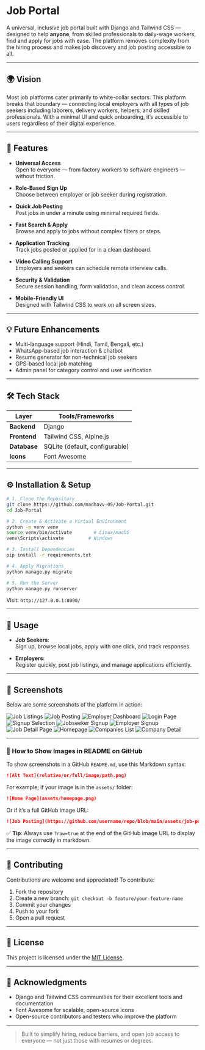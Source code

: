 
# Job Portal

A universal, inclusive job portal built with Django and Tailwind CSS — designed to help **anyone**, from skilled professionals to daily-wage workers, find and apply for jobs with ease. The platform removes complexity from the hiring process and makes job discovery and job posting accessible to all.

---

## 🌍 Vision

Most job platforms cater primarily to white-collar sectors. This platform breaks that boundary — connecting local employers with all types of job seekers including laborers, delivery workers, helpers, and skilled professionals. With a minimal UI and quick onboarding, it’s accessible to users regardless of their digital experience.

---

## 🚀 Features

- **Universal Access**  
  Open to everyone — from factory workers to software engineers — without friction.

- **Role-Based Sign Up**  
  Choose between employer or job seeker during registration.

- **Quick Job Posting**  
  Post jobs in under a minute using minimal required fields.

- **Fast Search & Apply**  
  Browse and apply to jobs without complex filters or steps.

- **Application Tracking**  
  Track jobs posted or applied for in a clean dashboard.

- **Video Calling Support**  
  Employers and seekers can schedule remote interview calls.

- **Security & Validation**  
  Secure session handling, form validation, and clean access control.

- **Mobile-Friendly UI**  
  Designed with Tailwind CSS to work on all screen sizes.

---

## 💡 Future Enhancements

- Multi-language support (Hindi, Tamil, Bengali, etc.)
- WhatsApp-based job interaction & chatbot
- Resume generator for non-technical job seekers
- GPS-based local job matching
- Admin panel for category control and user verification

---

## 🛠️ Tech Stack

| Layer       | Tools/Frameworks               |
|-------------|--------------------------------|
| **Backend** | Django                         |
| **Frontend**| Tailwind CSS, Alpine.js        |
| **Database**| SQLite (default, configurable) |
| **Icons**   | Font Awesome                   |

---

## ⚙️ Installation & Setup

```bash
# 1. Clone the Repository
git clone https://github.com/madhavv-05/Job-Portal.git
cd Job-Portal

# 2. Create & Activate a Virtual Environment
python -m venv venv
source venv/bin/activate        # Linux/macOS
venv\Scripts\activate         # Windows

# 3. Install Dependencies
pip install -r requirements.txt

# 4. Apply Migrations
python manage.py migrate

# 5. Run the Server
python manage.py runserver
```

Visit: `http://127.0.0.1:8000/`

---

## 👥 Usage

- **Job Seekers**:  
  Sign up, browse local jobs, apply with one click, and track responses.

- **Employers**:  
  Register quickly, post job listings, and manage applications efficiently.

---

## 📸 Screenshots

Below are some screenshots of the platform in action:

![Job Listings](https://github.com/user-attachments/assets/989e336a-d8e8-4054-91cd-ec100af51b57)
![Job Posting](https://github.com/user-attachments/assets/5b075b5b-412b-4888-97fd-50479a3f4e52)
![Employer Dashboard](https://github.com/user-attachments/assets/69b9a5f4-0485-4708-b488-27d91372453b)
![Login Page](https://github.com/user-attachments/assets/9a40dc07-147d-4d08-8650-396e83a1e528)
![Signup Selection](https://github.com/user-attachments/assets/a29a0093-ed80-4e23-ad3a-2567cbfe2646)
![Jobseeker Signup](https://github.com/user-attachments/assets/c50dca25-56af-4953-a375-e429a3586f27)
![Employer Signup](https://github.com/user-attachments/assets/eab4b12f-6306-44bb-936e-bbe4856ea6ce)
![Job Detail Page](https://github.com/user-attachments/assets/8118b19a-8352-4a86-b073-1de29f2b1359)
![Homepage](https://github.com/user-attachments/assets/ee6ea4c3-c0c9-43be-9bd3-36cc8db4da27)
![Companies List](https://github.com/user-attachments/assets/5b8c71ed-ba44-48e4-9ba9-7bcd06ae1777)
![Company Detail](https://github.com/user-attachments/assets/bde2d5dc-6a2a-4087-933a-c4031d02c22a)

---

### 📌 How to Show Images in README on GitHub

To show screenshots in a GitHub `README.md`, use this Markdown syntax:

```markdown
![Alt Text](relative/or/full/image/path.png)
```

For example, if your image is in the `assets/` folder:

```markdown
![Home Page](assets/homepage.png)
```

Or if it’s a full GitHub image URL:

```markdown
![Job Posting](https://github.com/username/repo/blob/main/assets/job-posting.png?raw=true)
```

✅ **Tip**: Always use `?raw=true` at the end of the GitHub image URL to display the image correctly in markdown.

---

## 🤝 Contributing

Contributions are welcome and appreciated! To contribute:

1. Fork the repository  
2. Create a new branch: `git checkout -b feature/your-feature-name`  
3. Commit your changes  
4. Push to your fork  
5. Open a pull request

---

## 📄 License

This project is licensed under the [MIT License](LICENSE).

---

## 🙏 Acknowledgments

- Django and Tailwind CSS communities for their excellent tools and documentation  
- Font Awesome for scalable, open-source icons  
- Open-source contributors and testers who improve the platform

---

> Built to simplify hiring, reduce barriers, and open job access to everyone — not just those with resumes or degrees.

